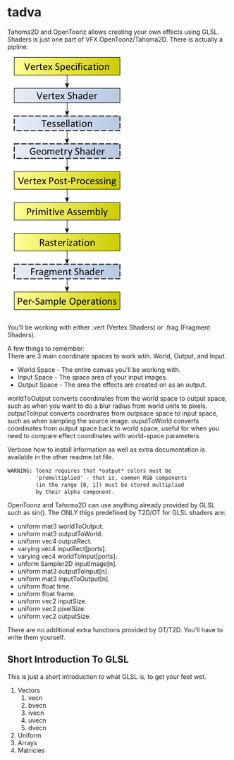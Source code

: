 # tadva

Tahoma2D and OpenToonz allows creating your own effects using GLSL.
Shaders is just one part of VFX OpenToonz/Tahoma2D. There is actually a pipline:  
![](RenderingPipeline.png?raw=true)

You'll be working with either .vert (Vertex Shaders) or .frag (Fragment Shaders).


A few things to remember:  
There are 3 main coordinate spaces to work wtih. World, Output, and Input.
* World Space - The entire canvas you'll be working with.
* Input Space - The space area of your input images.
* Output Space - The area the effects are created on as an output.

worldToOutput converts coordinates from the world space to output space, such as when you want to do a blur radius from world units to pixels. outputToInput converts coordnates from outpsace space to input space, such as when sampling the source image. ouputToWorld converts coordinates from output space back to world space, useful for when you need to compare effect coordinates with world-space parameters.

Verbose how to install information as well as extra documentation is available in the other readme.txt file.

```
WARNING: Toonz requires that *output* colors must be 
         'premultiplied' - that is, common RGB components
         (in the range [0, 1]) must be stored multiplied
         by their alpha component.
```

OpenToonz and Tahoma2D can use anything already provided by GLSL such as sin(). The ONLY thigs predefined by T2D/OT for GLSL shaders are:
* uniform mat3 worldToOutput.
* uniform mat3 outputToWorld.
* uniform vec4 outputRect.
* varying vec4 inputRect[ports].
* varying vec4 worldToInput[ports].
* unform Sampler2D inputImage[n].
* uniform mat3 outputToInput[n].
* uniform mat3 inputToOutput[n].
* uniform float time.
* uniform float frame.
* uniform vec2 inputSize.
* uniform vec2 pixelSize.
* uniform vec2 outputSize.

There are no additional extra functions provided by OT/T2D. You'll have to write them yourself.

## Short Introduction To GLSL
This is just a short introduction to what GLSL is, to get your feet wet.
1. Vectors
    1. vecn
    2. bvecn
    3. ivecn
    4. uvecn
    5. dvecn
2. Uniform
3. Arrays
4. Matricies

